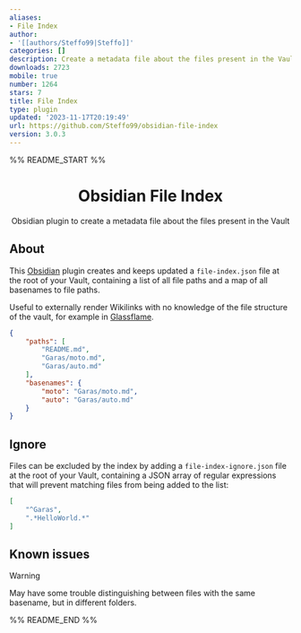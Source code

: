 ```yaml
---
aliases:
- File Index
author:
- '[[authors/Steffo99|Steffo]]'
categories: []
description: Create a metadata file about the files present in the Vault
downloads: 2723
mobile: true
number: 1264
stars: 7
title: File Index
type: plugin
updated: '2023-11-17T20:19:49'
url: https://github.com/Steffo99/obsidian-file-index
version: 3.0.3
---
```


%% README_START %%

<div align="center">

# Obsidian File Index

Obsidian plugin to create a metadata file about the files present in the Vault

</div>

## About

This [Obsidian] plugin creates and keeps updated a `file-index.json` file at the root of your Vault, containing a list of all file paths and a map of all basenames to file paths.

Useful to externally render Wikilinks with no knowledge of the file structure of the vault, for example in [Glassflame].

```json
{
	"paths": [
		"README.md",
		"Garas/moto.md",
		"Garas/auto.md"
	],
	"basenames": {
		"moto": "Garas/moto.md",
		"auto": "Garas/auto.md"
	}
}
```

[Obsidian]: https://obsidian.md/
[Glassflame]: https://glassflame.github.io/

## Ignore

Files can be excluded by the index by adding a `file-index-ignore.json` file at the root of your Vault, containing a JSON array of regular expressions that will prevent matching files from being added to the list:

```json
[
	"^Garas",
	".*HelloWorld.*"
]
```

## Known issues

> [!WARNING]
> 
> May have some trouble distinguishing between files with the same basename, but in different folders.


%% README_END %%
